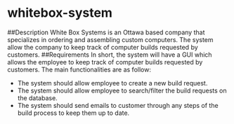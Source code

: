 # whitebox-system
##Description
White Box Systems is an Ottawa based company that specializes in ordering and assembling custom computers. The system allow the company to keep track of computer builds requested by customers.
##Requirements
In short, the system will have a GUI which allows the employee to keep track of computer builds requested by customers. The main functionalities are as follow:
-	The system should allow employee to create a new build request.
-	The system should allow employee to search/filter the build requests on the database.
-	The system should send emails to customer through any steps of the build process to keep them up to date.

